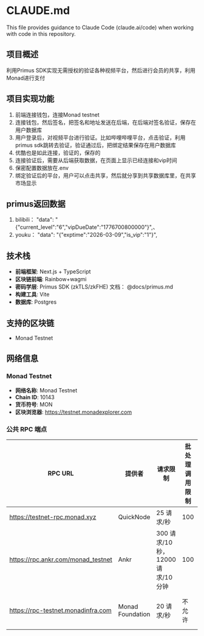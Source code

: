# CLAUDE.md

This file provides guidance to Claude Code (claude.ai/code) when working with code in this repository.

## 项目概述
利用Primus SDK实现无需授权的验证各种视频平台，然后进行会员的共享，利用Monad进行支付

## 项目实现功能
1. 前端连接钱包，连接Monad testnet
2. 连接钱包，然后签名，把签名和地址发送在后端，在后端对签名验证，保存在用户数据库
3. 用户登录后，对视频平台进行验证。比如哔哩哔哩平台，点击验证，利用primus sdk跳转去验证，验证通过后，把绑定结果保存在用户数据库
4. 优酷也是如此连接，验证的，保存的
5. 连接验证后，需要从后端获取数据，在页面上显示已经连接和vip时间
6. 保密配置数据放在.env
7. 绑定验证后的平台，用户可以点击共享，然后就分享到共享数据库里，在共享市场显示

## primus返回数据
1. bilibili：  "data": "{\"current_level\":\"6\",\"vipDueDate\":\"1776700800000\"}",、
2. youku：  "data": "{\"exptime\":\"2026-03-09\",\"is_vip\":\"1\"}",


## 技术栈
- **前端框架**: Next.js + TypeScript
- **区块链前端**: Rainbow+wagmi
- **密码学层**: Primus SDK (zkTLS/zkFHE) 文档： @docs/primus.md
- **构建工具**: Vite
- **数据库**: Postgres

## 支持的区块链
- Monad Testnet

## 网络信息
### Monad Testnet
- **网络名称**: Monad Testnet
- **Chain ID**: 10143
- **货币符号**: MON
- **区块浏览器**: https://testnet.monadexplorer.com

### 公共 RPC 端点
| RPC URL | 提供者 | 请求限制 | 批处理调用限制 | 其他限制 |
|---------|--------|----------|----------------|----------|
| https://testnet-rpc.monad.xyz | QuickNode | 25 请求/秒 | 100 | - |
| https://rpc.ankr.com/monad_testnet | Ankr | 300 请求/10 秒，12000 请求/10 分钟 | 100 | 不允许 debug_* 方法 |
| https://rpc-testnet.monadinfra.com | Monad Foundation | 20 请求/秒 | 不允许 | 不允许 eth_getLogs 和 debug_* 方法 |
